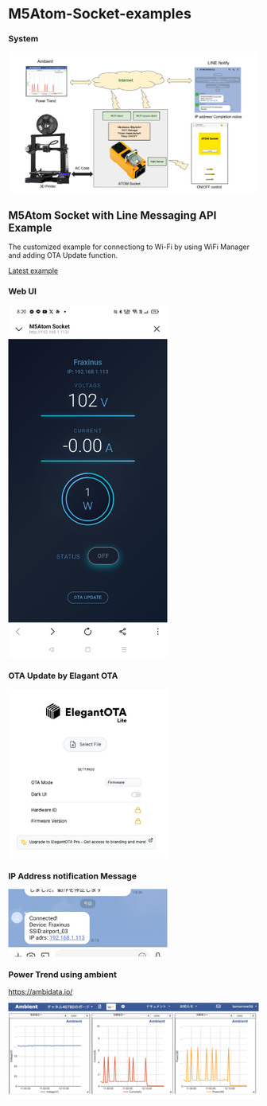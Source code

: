 # M5Atom-Socket-examples

### System

![SYSTEM](img/system.PNG)

## M5Atom Socket with Line Messaging API Example
The customized example for connectiong to Wi-Fi by using WiFi Manager and adding OTA Update function.

[Latest example](/M5Atom_Socket_LineMessagingAPI)

### Web UI

<img src="img/WebUI.jpeg" width="320">

### OTA Update by Elagant OTA

<img src="img/OTA_update.png" width="320">

### IP Address notification Message

<img src="img/LineMessage.jpg" width="320">

### Power Trend using ambient

https://ambidata.io/

![ambient](img/ambient.png)
